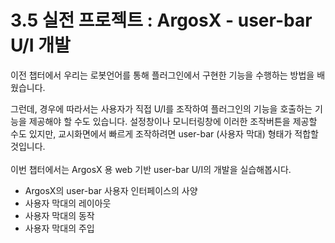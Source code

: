 # 3.5 실전 프로젝트 : ArgosX - user-bar U/I 개발

이전 챕터에서 우리는 로봇언어를 통해 플러그인에서 구현한 기능을 수행하는 방법을 배웠습니다.

그런데, 경우에 따라서는 사용자가 직접 U/I를 조작하여 플러그인의 기능을 호출하는 기능을 제공해야 할 수도 있습니다. 설정창이나 모니터링창에 이러한 조작버튼을 제공할 수도 있지만, 교시화면에서 빠르게 조작하려면 user-bar (사용자 막대) 형태가 적합할 것입니다.
<br></br>
이번 챕터에서는  ArgosX 용 web 기반 user-bar U/I의 개발을 실습해봅시다.

* ArgosX의 user-bar 사용자 인터페이스의 사양
* 사용자 막대의 레이아웃
* 사용자 막대의 동작
* 사용자 막대의 주입
